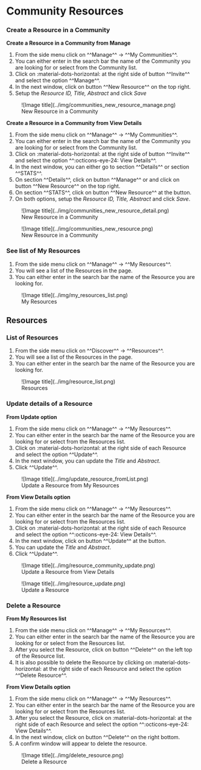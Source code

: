 
# Community Resources

### Create a Resource in a Community

**Create a Resource in a Community from Manage**   
1. From the side menu click on ^^Manage^^ -> ^^My Communities^^.  
2. You can either enter in the search bar the name of the Community you are looking for or select from the Community list.   
3. Click on :material-dots-horizontal: at the right side of button ^^Invite^^ and select the option ^^Manage^^.    
4. In the next window, click on button ^^New Resource^^ on the top right.  
5. Setup the *Resource ID, Title, Abstract* and click *Save*

<figure markdown>
  ![Image title](../img/communities_new_resource_manage.png)
  <figcaption>New Resource in a Community</figcaption>
</figure>

**Create a Resource in a Community from View Details**   
1. From the side menu click on ^^Manage^^ -> ^^My Communities^^.  
2. You can either enter in the search bar the name of the Community you are looking for or select from the Community list.      
3. Click on :material-dots-horizontal: at the right side of button ^^Invite^^ and select the option ^^:octicons-eye-24: View Details^^.       
4. In the next window, you can either go to section ^^Details^^ or section ^^STATS^^.    
5. On section ^^Details^^, click on button ^^Manage^^ or and click on button ^^New Resource^^ on the top right.  
5. On section ^^STATS^^, click on button ^^New Resource^^ at the button.  
6. On both options, setup the *Resource ID, Title, Abstract* and click *Save*.            

<figure markdown>
  ![Image title](../img/communities_new_resource_detail.png)
  <figcaption>New Resource in a Community</figcaption>
</figure>

<figure markdown>
  ![Image title](../img/communities_new_resource.png)
  <figcaption>New Resource in a Community</figcaption>
</figure>

### See list of My Resources

1. From the side menu click on ^^Manage^^ -> ^^My Resources^^.              
2. You will see a list of the Resources in the page.                   
3. You can either enter in the search bar the name of the Resource you are looking for.        

<figure markdown>
  ![Image title](../img/my_resources_list.png)
  <figcaption>My Resources</figcaption>
</figure>



## Resources

### List of Resources

1. From the side menu click on ^^Discover^^ -> ^^Resources^^.      
2. You will see a list of the Resources in the page.                        
3. You can either enter in the search bar the name of the Resource you are looking for.              

<figure markdown>
  ![Image title](../img/resource_list.png)
  <figcaption>Resources</figcaption>
</figure>

### Update details of a Resource                

**From Update option**

1. From the side menu click on ^^Manage^^ -> ^^My Resources^^.  
2. You can either enter in the search bar the name of the Resource you are looking for or select from the Resources list.  
3. Click on :material-dots-horizontal: at the right side of each Resource and select the option ^^Update^^.  
4. In the next window, you can update the *Title* and *Abstract*.  
5. Click ^^Update^^.

<figure markdown>
  ![Image title](../img/update_resource_fromList.png)
  <figcaption>Update a Resource from My Resources</figcaption>
</figure>

**From View Details option**                    

1. From the side menu click on ^^Manage^^ -> ^^My Resources^^.  
2. You can either enter in the search bar the name of the Resource you are looking for or select from the Resources list.  
3. Click on :material-dots-horizontal: at the right side of each Resource and select the option ^^:octicons-eye-24: View Details^^.  
4. In the next window, click on button ^^Update^^ at the button.  
5. You can update the *Title* and *Abstract*.  
6. Click ^^Update^^.

<figure markdown>
  ![Image title](../img/resource_community_update.png)
  <figcaption>Update a Resource from View Details</figcaption>
</figure>

<figure markdown>
  ![Image title](../img/resource_update.png)
  <figcaption>Update a Resource</figcaption>
</figure>

### Delete a Resource    

**From My Resources list**

1. From the side menu click on ^^Manage^^ -> ^^My Resources^^.  
2. You can either enter in the search bar the name of the Resource you are looking for or select from the Resources list.  
3. After you select the Resource, click on button ^^Delete^^ on the left top of the Resource list.
4. It is also possible to delete the Resource by clicking on :material-dots-horizontal: at the right side of each Resource and select the option ^^Delete Resource^^.  

**From View Details option**     
1. From the side menu click on ^^Manage^^ -> ^^My Resources^^.  
2. You can either enter in the search bar the name of the Resource you are looking for or select from the Resources list.  
3. After you select the Resource, click on :material-dots-horizontal: at the right side of each Resource and select the option ^^:octicons-eye-24: View Details^^.      
4. In the next window, click on button ^^Delete^^ on the right bottom.  
5. A confirm window will appear to delete the resource.    

<figure markdown>
  ![Image title](../img/delete_resource.png)
  <figcaption>Delete a Resource</figcaption>
</figure>

<!--## Resource Change Requests

> **TO DO**-->